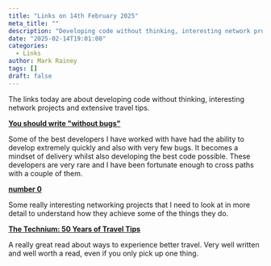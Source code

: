 ```yaml
---
title: "Links on 14th February 2025"
meta_title: ""
description: "Developing code without thinking, interesting network projects and extensive travel tips"
date: "2025-02-14T19:01:00"
categories:
  - Links
author: Mark Rainey
tags: []
draft: false
---
```

The links today are about developing code without thinking, interesting network projects and extensive travel tips. 

__[You should write "without bugs"](https://korshakov.com/posts/no-bugs)__

Some of the best developers I have worked with have had the ability to develop extremely quickly and also with very few bugs. It becomes a mindset of delivery whilst also developing the best code possible. These developers are very rare and I have been fortunate enough to cross paths with a couple of them.


__[number 0](https://n0.computer/n0ps/)__

Some really interesting networking projects that I need to look at in more detail to understand how they achieve some of the things they do.


__[The Technium: 50 Years of Travel Tips](https://kk.org/thetechnium/50-years-of-travel-tips/)__

A really great read about ways to experience better travel. Very well written and well worth a read, even if you only pick up one thing.


